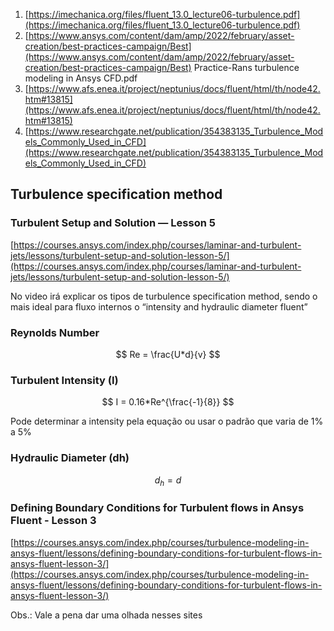 1. [https://imechanica.org/files/fluent_13.0_lecture06-turbulence.pdf](https://imechanica.org/files/fluent_13.0_lecture06-turbulence.pdf)
2. [](https://www.ansys.com/content/dam/amp/2022/february/asset-creation/best-practices-campaign/Best%20Practice-Rans%20turbulence%20modeling%20in%20Ansys%20CFD.pdf)[https://www.ansys.com/content/dam/amp/2022/february/asset-creation/best-practices-campaign/Best](https://www.ansys.com/content/dam/amp/2022/february/asset-creation/best-practices-campaign/Best) Practice-Rans turbulence modeling in Ansys CFD.pdf
3. [https://www.afs.enea.it/project/neptunius/docs/fluent/html/th/node42.htm#13815](https://www.afs.enea.it/project/neptunius/docs/fluent/html/th/node42.htm#13815)
4. [https://www.researchgate.net/publication/354383135_Turbulence_Models_Commonly_Used_in_CFD](https://www.researchgate.net/publication/354383135_Turbulence_Models_Commonly_Used_in_CFD)
## Turbulence specification method

### **Turbulent Setup and Solution — Lesson 5**

[https://courses.ansys.com/index.php/courses/laminar-and-turbulent-jets/lessons/turbulent-setup-and-solution-lesson-5/](https://courses.ansys.com/index.php/courses/laminar-and-turbulent-jets/lessons/turbulent-setup-and-solution-lesson-5/)

No video irá explicar os tipos de turbulence specification method, sendo o mais ideal para fluxo internos o “intensity and hydraulic diameter fluent”

### Reynolds Number

$$ Re = \frac{U*d}{v} $$

### Turbulent Intensity (I)

$$ I = 0.16*Re^{\frac{-1}{8}} $$

Pode determinar a intensity pela equação ou usar o padrão que varia de 1% a 5%

### Hydraulic Diameter (dh)

$$ d_h = d $$

### **Defining Boundary Conditions for Turbulent flows in Ansys Fluent - Lesson 3**

[https://courses.ansys.com/index.php/courses/turbulence-modeling-in-ansys-fluent/lessons/defining-boundary-conditions-for-turbulent-flows-in-ansys-fluent-lesson-3/](https://courses.ansys.com/index.php/courses/turbulence-modeling-in-ansys-fluent/lessons/defining-boundary-conditions-for-turbulent-flows-in-ansys-fluent-lesson-3/)

Obs.: Vale a pena dar uma olhada nesses sites